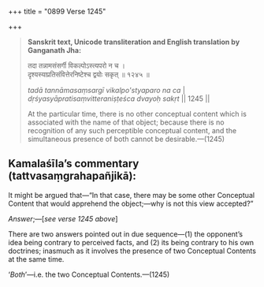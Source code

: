 +++
title = "0899 Verse 1245"

+++
> **Sanskrit text, Unicode transliteration and English translation by Ganganath Jha:** 
>
> तदा तन्नामसंसर्गी विकल्पोऽस्त्यपरो न च ।  
> दृश्यस्याप्रतिसंवित्तेरनिष्टेश्च द्वयोः सकृत् ॥ १२४५ ॥ 
>
> *tadā tannāmasaṃsargī vikalpo'styaparo na ca* \|  
> *dṛśyasyāpratisaṃvitteraniṣṭeśca dvayoḥ sakṛt* \|\| 1245 \|\| 
>
> At the particular time, there is no other conceptual content which is associated with the name of that object; because there is no recognition of any such perceptible conceptual content, and the simultaneous presence of both cannot be desirable.—(1245)



## Kamalaśīla’s commentary (tattvasaṃgrahapañjikā):

It might be argued that—“In that case, there may be some other Conceptual Content that would apprehend the object;—why is not this view accepted?”

*Answer*;—[*see verse 1245 above*]

There are two answers pointed out in due sequence—(1) the opponent’s idea being contrary to perceived facts, and (2) its being contrary to his own doctrines; inasmuch as it involves the presence of two Conceptual Contents at the same time.

‘*Both*’—i.e. the two Conceptual Contents.—(1245)


